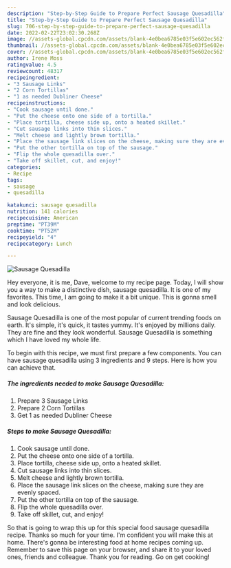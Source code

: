 ```yaml
---
description: "Step-by-Step Guide to Prepare Perfect Sausage Quesadilla"
title: "Step-by-Step Guide to Prepare Perfect Sausage Quesadilla"
slug: 706-step-by-step-guide-to-prepare-perfect-sausage-quesadilla
date: 2022-02-22T23:02:30.268Z
image: //assets-global.cpcdn.com/assets/blank-4e0bea6785e03f5e602ec562f230caae08da540cada707380b4fe1bbebba43da.png
thumbnail: //assets-global.cpcdn.com/assets/blank-4e0bea6785e03f5e602ec562f230caae08da540cada707380b4fe1bbebba43da.png
cover: //assets-global.cpcdn.com/assets/blank-4e0bea6785e03f5e602ec562f230caae08da540cada707380b4fe1bbebba43da.png
author: Irene Moss
ratingvalue: 4.5
reviewcount: 48317
recipeingredient:
- "3 Sausage Links"
- "2 Corn Tortillas"
- "1 as needed Dubliner Cheese"
recipeinstructions:
- "Cook sausage until done."
- "Put the cheese onto one side of a tortilla."
- "Place tortilla, cheese side up, onto a heated skillet."
- "Cut sausage links into thin slices."
- "Melt cheese and lightly brown tortilla."
- "Place the sausage link slices on the cheese, making sure they are evenly spaced."
- "Put the other tortilla on top of the sausage."
- "Flip the whole quesadilla over."
- "Take off skillet, cut, and enjoy!"
categories:
- Recipe
tags:
- sausage
- quesadilla

katakunci: sausage quesadilla 
nutrition: 141 calories
recipecuisine: American
preptime: "PT39M"
cooktime: "PT52M"
recipeyield: "4"
recipecategory: Lunch

---
```



![Sausage Quesadilla](//assets-global.cpcdn.com/assets/blank-4e0bea6785e03f5e602ec562f230caae08da540cada707380b4fe1bbebba43da.png)

Hey everyone, it is me, Dave, welcome to my recipe page. Today, I will show you a way to make a distinctive dish, sausage quesadilla. It is one of my favorites. This time, I am going to make it a bit unique. This is gonna smell and look delicious.

Sausage Quesadilla is one of the most popular of current trending foods on earth. It's simple, it's quick, it tastes yummy. It's enjoyed by millions daily. They are fine and they look wonderful. Sausage Quesadilla is something which I have loved my whole life.




To begin with this recipe, we must first prepare a few components. You can have sausage quesadilla using 3 ingredients and 9 steps. Here is how you can achieve that.

<!--inarticleads1-->

##### The ingredients needed to make Sausage Quesadilla:

1. Prepare 3 Sausage Links
1. Prepare 2 Corn Tortillas
1. Get 1 as needed Dubliner Cheese




<!--inarticleads2-->

##### Steps to make Sausage Quesadilla:

1. Cook sausage until done.
1. Put the cheese onto one side of a tortilla.
1. Place tortilla, cheese side up, onto a heated skillet.
1. Cut sausage links into thin slices.
1. Melt cheese and lightly brown tortilla.
1. Place the sausage link slices on the cheese, making sure they are evenly spaced.
1. Put the other tortilla on top of the sausage.
1. Flip the whole quesadilla over.
1. Take off skillet, cut, and enjoy!




So that is going to wrap this up for this special food sausage quesadilla recipe. Thanks so much for your time. I'm confident you will make this at home. There's gonna be interesting food at home recipes coming up. Remember to save this page on your browser, and share it to your loved ones, friends and colleague. Thank you for reading. Go on get cooking!
